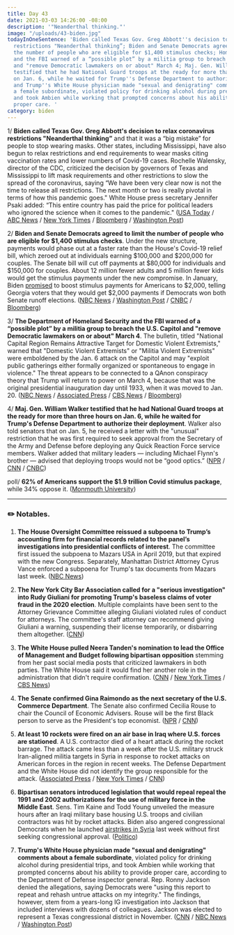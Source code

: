 ```yaml
---
title: Day 43
date: 2021-03-03 14:26:00 -08:00
description: '"Neanderthal thinking."'
image: "/uploads/43-biden.jpg"
todayInOneSentence: 'Biden called Texas Gov. Greg Abbott''s decision to relax coronavirus
  restrictions "Neanderthal thinking”; Biden and Senate Democrats agreed to limit
  the number of people who are eligible for $1,400 stimulus checks; Homeland Security
  and the FBI warned of a “possible plot” by a militia group to breach the U.S. Capitol
  and "remove Democratic lawmakers on or about" March 4; Maj. Gen. William Walker
  testified that he had National Guard troops at the ready for more than three hours
  on Jan. 6, while he waited for Trump''s Defense Department to authorize their deployment;
  and Trump''s White House physician made "sexual and denigrating" comments about
  a female subordinate, violated policy for drinking alcohol during presidential trips,
  and took Ambien while working that prompted concerns about his ability to provide
  proper care. '
category: biden
---
```


1/ **Biden called Texas Gov. Greg Abbott's decision to relax coronavirus restrictions "Neanderthal thinking”** and that it was a “big mistake” for people to stop wearing masks. Other states, including Mississippi, have also begun to relax restrictions and end requirements to wear masks citing vaccination rates and lower numbers of Covid-19 cases. Rochelle Walensky, director of the CDC, criticized the decision by governors of Texas and Mississippi to lift mask requirements and other restrictions to slow the spread of the coronavirus, saying “We have been very clear now is not the time to release all restrictions. The next month or two is really pivotal in terms of how this pandemic goes." White House press secretary Jennifer Psaki added: “This entire country has paid the price for political leaders who ignored the science when it comes to the pandemic." ([USA Today](https://www.usatoday.com/story/news/politics/2021/03/03/joe-biden-texas-other-states-lifting-mask-rules-neanderthal-thinking/6907426002/) / [ABC News](https://abcnews.go.com/Politics/biden-calls-texas-decision-reopen-neanderthal-thinking/story?id=76229294) / [New York Times](https://www.nytimes.com/live/2021/03/03/world/covid-19-coronavirus/biden-calls-states-relaxing-virus-restrictions-including-mask-mandates-neanderthal-thinking) / [Bloomberg](https://www.bloomberg.com/news/articles/2021-03-03/cdc-director-urges-mask-wearing-regardless-of-governor-orders?srnd=politics-vp&sref=MIBMEEoj) / [Washington Post](https://www.washingtonpost.com/nation/2021/03/03/texas-mississippi-mask-mandate-backlash/))

2/ **Biden and Senate Democrats agreed to limit the number of people who are eligible for $1,400 stimulus checks**. Under the new structure, payments would phase out at a faster rate than the House's Covid-19 relief bill, which zeroed out at individuals earning $100,000 and $200,000 for couples. The Senate bill will cut off payments at $80,000 for individuals and $150,000 for couples. About 12 million fewer adults and 5 million fewer kids would get the stimulus payments under the new compromise. In January, Biden [promised](https://www.washingtonpost.com/us-policy/2021/01/08/biden-stimulus-plan/) to boost stimulus payments for Americans to $2,000, telling Georgia voters that they would get $2,000 payments if Democrats won both Senate runoff elections. ([NBC News](https://www.nbcnews.com/politics/congress/biden-senate-democrats-agree-limit-eligibility-1-400-checks-n1259463) / [Washington Post](https://www.washingtonpost.com/business/2021/03/03/biden-limits-eligibility-stimulus-payments-under-pressure-moderate-senate-democrats/) / [CNBC](https://www.cnbc.com/2021/03/03/covid-stimulus-update-biden-backs-lower-income-cap-for-checks.html) / [Bloomberg](https://www.bloomberg.com/news/articles/2021-03-03/biden-signs-off-on-tighter-eligibility-rules-for-stimulus-checks?srnd=premium))

3/ **The Department of Homeland Security and the FBI warned of a “possible plot” by a militia group to breach the U.S. Capitol and "remove Democratic lawmakers on or about" March 4**. The bulletin, titled "National Capital Region Remains Attractive Target for Domestic Violent Extremists," warned that "Domestic Violent Extremists" or "Militia Violent Extremists" were emboldened by the Jan. 6 attack on the Capitol and may "exploit public gatherings either formally organized or spontaneous to engage in violence." The threat appears to be connected to a QAnon conspiracy theory that Trump will return to power on March 4, because that was the original presidential inauguration day until 1933, when it was moved to Jan. 20. ([NBC News](https://www.nbcnews.com/news/us-news/extremists-discussed-plans-remove-democratic-lawmakers-fbi-homeland-security-bulletin-n1259467) / [Associated Press](https://apnews.com/article/police-uncover-possible-plot-militia-breach-capitol-c470dc642d9b568238f80b5822787159) / [CBS News](https://www.cbsnews.com/news/capitol-police-increase-security-march-4-qanon-conspiracy-theory/) / [Bloomberg](https://www.bloomberg.com/news/articles/2021-03-03/militia-group-may-be-planning-to-breach-capitol-police-warn?srnd=politics-vp))

4/ **Maj. Gen. William Walker testified that he had National Guard troops at the ready for more than three hours on Jan. 6, while he waited for Trump's Defense Department to authorize their deployment**. Walker also told senators that on Jan. 5, he received a letter with the "unusual" restriction that he was first required to seek approval from the Secretary of the Army and Defense before deploying any Quick Reaction Force service members. Walker added that military leaders — including Michael Flynn's brother — advised that deploying troops would not be “good optics.” ([NPR](https://www.npr.org/2021/03/03/973292523/dod-took-hours-to-approve-national-guard-request-during-capitol-riot-commander-s) / [CNN](https://www.cnn.com/2021/03/03/politics/us-capitol-riot-hearing-dhs-fbi-pentagon/index.html) / [CNBC](https://www.cnbc.com/2021/03/03/pentagon-took-3-hours-to-greenlight-troops-during-capitol-riot.html))

poll/ **62% of Americans support the $1.9 trillion Covid stimulus package**, while 34% oppose it. ([Monmouth University](https://www.monmouth.edu/polling-institute/reports/monmouthpoll_us_030321/))

---

### ✏️ Notables.

1. **The House Oversight Committee reissued a subpoena to Trump’s accounting firm for financial records related to the panel’s investigations into presidential conflicts of interest**. The committee first issued the subpoena to Mazars USA in April 2019, but that expired with the new Congress. Separately, Manhattan District Attorney Cyrus Vance enforced a subpoena for Trump's tax documents from Mazars last week. ([NBC News](https://www.nbcnews.com/politics/congress/house-oversight-panel-reissues-subpoena-trump-s-tax-records-n1259431))

2. **The New York City Bar Association called for a "serious investigation" into Rudy Giuliani for promoting Trump's baseless claims of voter fraud in the 2020 election**. Multiple complaints have been sent to the Attorney Grievance Committee alleging Giuliani violated rules of conduct for attorneys. The committee's staff attorney can recommend giving Giuliani a warning, suspending their license temporarily, or disbarring them altogether. ([CNN](https://www.cnn.com/2021/03/02/politics/giuliani-nyc-bar-association/index.html))

3. **The White House pulled Neera Tanden's nomination to lead the Office of Management and Budget following bipartisan opposition** stemming from her past social media posts that criticized lawmakers in both parties. The White House said it would find her another role in the administration that didn't require confirmation. ([CNN](https://www.cnn.com/2021/03/02/politics/neera-tanden-nomination-pulled/index.html) / [New York Times](https://www.nytimes.com/2021/03/02/us/politics/neera-tanden-nomination.html) / [CBS News](https://www.cbsnews.com/news/neera-tanden-withdrawn-budget-omb-chief/))

4. **The Senate confirmed Gina Raimondo as the next secretary of the U.S. Commerce Department**. The Senate also confirmed Cecilia Rouse to chair the Council of Economic Advisers. Rouse will be the first Black person to serve as the President's top economist. ([NPR](https://www.npr.org/2021/03/02/962856664/bidens-commerce-secretary-gina-raimondo-confirmed-by-senate) / [CNN](https://www.cnn.com/2021/03/02/politics/cecilia-rouse-confirmed-senate-vote/index.html))

5. **At least 10 rockets were fired on an air base in Iraq where U.S. forces are stationed**. A U.S. contractor died of a heart attack during the rocket barrage. The attack came less than a week after the U.S. military struck Iran-aligned militia targets in Syria in response to rocket attacks on American forces in the region in recent weeks. The Defense Department and the White House did not identify the group responsible for the attack. ([Associated Press](https://apnews.com/article/rockets-hit-iraq-base-hosting-us-troops-e292bdf181acf1a1c6f7b5a81de56d55) / [New York Times](https://www.nytimes.com/2021/03/03/world/middleeast/iraq-base-rocket-attack.html) / [CNN](https://www.cnn.com/2021/03/03/politics/us-airbase-iraq-rocket-attack/index.html))

6. **Bipartisan senators introduced legislation that would repeal repeal the 1991 and 2002 authorizations for the use of military force in the Middle East**. Sens. Tim Kaine and Todd Young unveiled the measure hours after an Iraqi military base housing U.S. troops and civilian contractors was hit by rocket attacks. Biden also angered congressional Democrats when he launched [airstrikes in Syria](https://whatthefuckjusthappenedtoday.com/2021/02/26/day-38/#2-biden-authorized-retaliatory-airst) last week without first seeking congressional approval. ([Politico](https://www.politico.com/news/2021/03/03/bipartisan-bill-strip-biden-war-powers-473312))

7. **Trump's White House physician made "sexual and denigrating" comments about a female subordinate**, violated policy for drinking alcohol during presidential trips, and took Ambien while working that prompted concerns about his ability to provide proper care, according to the Department of Defense inspector general. Rep. Ronny Jackson denied the allegations, saying Democrats were "using this report to repeat and rehash untrue attacks on my integrity." The findings, however, stem from a years-long IG investigation into Jackson that included interviews with dozens of colleagues. Jackson was elected to represent a Texas congressional district in November. ([CNN](https://www.cnn.com/2021/03/02/politics/ronny-jackson-dod-inspector-general-report/index.html) / [NBC News](https://www.nbcnews.com/politics/congress/scathing-report-finds-rep-ronny-jackson-engaged-inappropriate-conduct-white-n1259437) / [Washington Post](https://www.washingtonpost.com/national-security/2021/03/03/ronny-jackson-report-dod/))